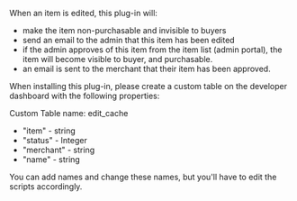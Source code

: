 When an item is edited, this plug-in will:
* make the item non-purchasable and invisible to buyers
* send an email to the admin that this item has been edited
* if the admin approves of this item from the item list (admin portal), the item will become visible to buyer, and purchasable.
* an email is sent to the merchant that their item has been approved.

When installing this plug-in, please create a custom table on the developer dashboard with the following properties:

Custom Table name: edit_cache

* "item" - string
* "status" - Integer
* "merchant" - string
* "name" - string

You can add names and change these names, but you'll have to edit the scripts accordingly.
